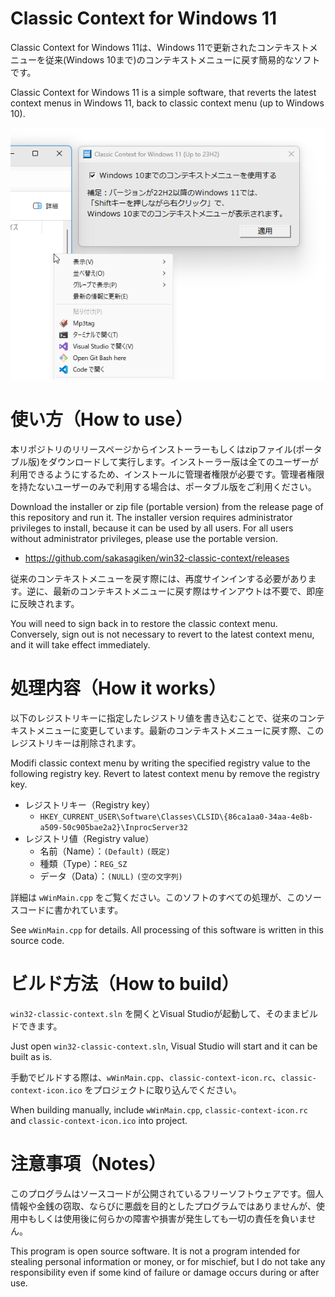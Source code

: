 # Classic Context for Windows 11

Classic Context for Windows 11は、Windows 11で更新されたコンテキストメニューを従来(Windows 10まで)のコンテキストメニューに戻す簡易的なソフトです。

Classic Context for Windows 11 is a simple software, that reverts the latest context menus in Windows 11, back to classic context menu (up to Windows 10).

![screenshot](./screenshot.png)

# 使い方（How to use）

本リポジトリのリリースページからインストーラーもしくはzipファイル(ポータブル版)をダウンロードして実行します。インストーラー版は全てのユーザーが利用できるようにするため、インストールに管理者権限が必要です。管理者権限を持たないユーザーのみで利用する場合は、ポータブル版をご利用ください。

Download the installer or zip file (portable version) from the release page of this repository and run it. The installer version requires administrator privileges to install, because it can be used by all users. For all users without administrator privileges, please use the portable version.

- <https://github.com/sakasagiken/win32-classic-context/releases>

従来のコンテキストメニューを戻す際には、再度サインインする必要があります。逆に、最新のコンテキストメニューに戻す際はサインアウトは不要で、即座に反映されます。

You will need to sign back in to restore the classic context menu. Conversely, sign out is not necessary to revert to the latest context menu, and it will take effect immediately.

# 処理内容（How it works）

以下のレジストリキーに指定したレジストリ値を書き込むことで、従来のコンテキストメニューに変更しています。最新のコンテキストメニューに戻す際、このレジストリキーは削除されます。

Modifi classic context menu by writing the specified registry value to the following registry key. Revert to latest context menu by remove  the registry key.

- レジストリキー（Registry key）
    - `HKEY_CURRENT_USER\Software\Classes\CLSID\{86ca1aa0-34aa-4e8b-a509-50c905bae2a2}\InprocServer32`
- レジストリ値（Registry value）
    - 名前（Name）：`(Default)` `(既定)`
    - 種類（Type）：`REG_SZ`
    - データ（Data）：`(NULL)` `(空の文字列)`

詳細は `wWinMain.cpp` をご覧ください。このソフトのすべての処理が、このソースコードに書かれています。

See `wWinMain.cpp` for details. All processing of this software is written in this source code.

# ビルド方法（How to build）

`win32-classic-context.sln` を開くとVisual Studioが起動して、そのままビルドできます。

Just open `win32-classic-context.sln`, Visual Studio will start and it can be built as is.

手動でビルドする際は、`wWinMain.cpp`、`classic-context-icon.rc`、`classic-context-icon.ico` をプロジェクトに取り込んでください。

When building manually, include `wWinMain.cpp`, `classic-context-icon.rc` and `classic-context-icon.ico` into project.

# 注意事項（Notes）

このプログラムはソースコードが公開されているフリーソフトウェアです。個人情報や金銭の窃取、ならびに悪戯を目的としたプログラムではありませんが、使用中もしくは使用後に何らかの障害や損害が発生しても一切の責任を負いません。

This program is open source software. It is not a program intended for stealing personal information or money, or for mischief, but I do not take any responsibility even if some kind of failure or damage occurs during or after use.

